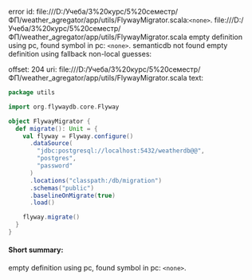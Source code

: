 error id: file:///D:/Учеба/3%20курс/5%20семестр/ФП/weather_agregator/app/utils/FlywayMigrator.scala:`<none>`.
file:///D:/Учеба/3%20курс/5%20семестр/ФП/weather_agregator/app/utils/FlywayMigrator.scala
empty definition using pc, found symbol in pc: `<none>`.
semanticdb not found
empty definition using fallback
non-local guesses:

offset: 204
uri: file:///D:/Учеба/3%20курс/5%20семестр/ФП/weather_agregator/app/utils/FlywayMigrator.scala
text:
```scala
package utils

import org.flywaydb.core.Flyway

object FlywayMigrator {
  def migrate(): Unit = {
    val flyway = Flyway.configure()
      .dataSource(
        "jdbc:postgresql://localhost:5432/weatherdb@@",
        "postgres",
        "password"
      )
      .locations("classpath:/db/migration")
      .schemas("public")
      .baselineOnMigrate(true)
      .load()

    flyway.migrate()
  }
}

```


#### Short summary: 

empty definition using pc, found symbol in pc: `<none>`.